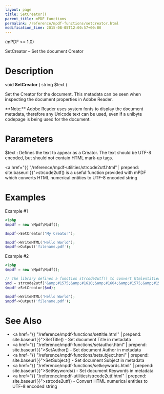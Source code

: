 ```yaml
---
layout: page
title: SetCreator()
parent_title: mPDF functions
permalink: /reference/mpdf-functions/setcreator.html
modification_time: 2015-08-05T12:00:57+00:00
---
```


(mPDF >= 1.0)

SetCreator – Set the document Creator

# Description

void **SetCreator** ( string <span class="parameter">$text</span> )

Set the Creator for the document. This metadata can be seen when inspecting the document properties in Adobe Reader.

<div class="alert alert-info" role="alert" markdown="1">
  **Note:** Adobe Reader uses system fonts to display the document metadata, therefore any Unicode 
  text can be used, even if a unibyte codepage is being used for the document.
</div>

# Parameters

<span class="parameter">$text</span>
: Defines the text to appear as a Creator. The text should be UTF-8 encoded, but should not contain HTML mark-up tags.
  
  <a href="{{ "/reference/mpdf-utilities/strcode2utf.html" | prepend: site.baseurl }}">strcode2utf()</a> is a useful 
  function provided with mPDF which converts HTML numerical entities to UTF-8 encoded string.

# Examples

Example #1

```php
<?php
$mpdf = new \Mpdf\Mpdf();

$mpdf->SetCreator('My Creator');

$mpdf->WriteHTML('Hello World');
$mpdf->Output('filename.pdf');

```

Example #2

```php
<?php
$mpdf = new \Mpdf\Mpdf();

// The library defines a function strcode2utf() to convert htmlentities to UTF-8 encoded text
$md = strcode2utf("&amp;#1575;&amp;#1610;&amp;#1604;&amp;#1575;&amp;#1578; &amp;#1601;&amp;#1610;&amp;#1605;&amp;#1575; &amp;#1575;&amp;#1610;&amp;#1604;&amp;#1575;&amp;#1578; &amp;#1601;&amp;#1610;&amp;#1605;&amp;#1575;");
$mpdf->SetCreator($md);

$mpdf->WriteHTML('Hello World');
$mpdf->Output('filename.pdf');

```

# See Also

- <a href="{{ "/reference/mpdf-functions/settitle.html" | prepend: site.baseurl }}">SetTitle()</a> - Set document Title in metadata
- <a href="{{ "/reference/mpdf-functions/setauthor.html" | prepend: site.baseurl }}">SetAuthor()</a> - Set document Author in metadata
- <a href="{{ "/reference/mpdf-functions/setsubject.html" | prepend: site.baseurl }}">SetSubject()</a> - Set document Subject in metadata
- <a href="{{ "/reference/mpdf-functions/setkeywords.html" | prepend: site.baseurl }}">SetKeywords()</a> - Set document Keywords in metadata
- <a href="{{ "/reference/mpdf-utilities/strcode2utf.html" | prepend: site.baseurl }}">strcode2utf()</a> - Convert HTML numerical entities to UTF-8 encoded string
